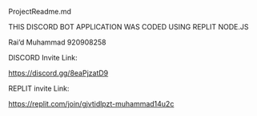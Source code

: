 ProjectReadme.md 

THIS DISCORD BOT APPLICATION WAS CODED USING REPLIT NODE.JS

Rai’d Muhammad 920908258


DISCORD Invite Link:

https://discord.gg/8eaPjzatD9


REPLIT invite Link:

https://replit.com/join/gjvtidlpzt-muhammad14u2c

